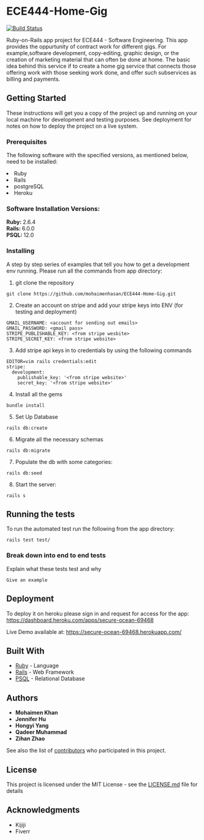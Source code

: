 # ECE444-Home-Gig

[![Build Status](https://travis-ci.com/mohaimenhasan/ECE444-Home-Gig.svg?token=Jqs53LsBFVYpD28zocVZ&branch=master)](https://travis-ci.com/mohaimenhasan/ECE444-Home-Gig)

Ruby-on-Rails app project for ECE444 - Software Engineering. This app provides the oppurtunity of contract work for different gigs. For example,software development, copy-editing, graphic design, or the creation of marketing material that can often be done at home. The basic idea behind this service if to create a home gig service that connects those offering work with those seeking work done, and offer such subservices as billing and payments.


## Getting Started

These instructions will get you a copy of the project up and running on your local machine for development and testing purposes. See deployment for notes on how to deploy the project on a live system.

### Prerequisites

The following software with the specified versions, as mentioned below, need to be installed:
<li> Ruby </li>
<li> Rails </li>
<li> postgreSQL </li>
<li> Heroku </li>

### Software Installation Versions:

<b> Ruby: </b> 2.6.4 <br/>
<b> Rails: </b> 6.0.0 <br/>
<b> PSQL: </b> 12.0 <br/>


### Installing

A step by step series of examples that tell you how to get a development env running. Please run all the commands from app directory:

1. git clone the repository
```
git clone https://github.com/mohaimenhasan/ECE444-Home-Gig.git
```
2. Create an account on stripe and add your stripe keys into ENV (for testing and deployment)

```
GMAIL_USERNAME: <account for sending out emails>
GMAIL_PASSWORD: <gmail pass>
STRIPE_PUBLISHABLE_KEY: <from stripe wesbite>
STRIPE_SECRET_KEY: <from stripe website>
```
3. Add stripe api keys in to credentials by using the following commands

```
EDITOR=vim rails credentials:edit
stripe:
  development:
    publishable_key: '<from stripe website>'
    secret_key: '<from stripe website>'
```
4. Install all the gems
```
bundle install
```
5. Set Up Database
```
rails db:create
```
6. Migrate all the necessary schemas
```
rails db:migrate
```
7. Populate the db with some categories:
```
rails db:seed
```
8. Start the server:
```
rails s
```

## Running the tests

To run the automated test run the following from the app directory:

```
rails test test/
```

### Break down into end to end tests

Explain what these tests test and why

```
Give an example
```

## Deployment

To deploy it on heroku please sign in and request for access for the app: 
https://dashboard.heroku.com/apps/secure-ocean-69468

Live Demo available at: https://secure-ocean-69468.herokuapp.com/

## Built With

* [Ruby](https://www.ruby-lang.org/en/downloads/) - Language
* [Rails](https://guides.rubyonrails.org/getting_started.html) - Web Framework
* [PSQL](https://www.postgresql.org/download/) - Relational Database

## Authors

* **Mohaimen Khan** 
* **Jennifer Hu** 
* **Hongyi Yang** 
* **Qadeer Muhammad** 
* **Zihan Zhao** 

See also the list of [contributors](https://github.com/mohaimenhasan/ECE444-Home-Gig/contributors) who participated in this project.

## License

This project is licensed under the MIT License - see the [LICENSE.md](LICENSE.md) file for details

## Acknowledgments

* Kijiji
* Fiverr
